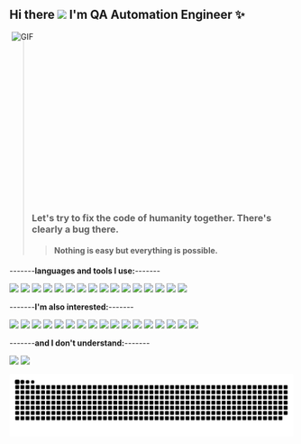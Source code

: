 ## Hi there <a href="https://www.gautamkrishnar.com/"><img src="https://media.giphy.com/media/hvRJCLFzcasrR4ia7z/giphy.gif" width="5%"></a>  I'm QA Automation Engineer ✨ 

<img align="right" alt="GIF" src="https://user-images.githubusercontent.com/74038190/264141683-8aa99f6c-267d-4977-9cd3-1a4c11675863.gif" width="500" height="320" />

> ### Let's try to fix the code of humanity together. There's clearly a bug there.
>> #### Nothing is easy but everything is possible.

-------**languages and tools I use:**-------  

<code><img height="30" src="https://user-images.githubusercontent.com/25181517/183423507-c056a6f9-1ba8-4312-a350-19bcbc5a8697.png"></code>
<code><img height="30" src="https://user-images.githubusercontent.com/25181517/117447155-6a868a00-af3d-11eb-9cfe-245df15c9f3f.png"></code>
<code><img height="30" src="https://github.com/marwin1991/profile-technology-icons/assets/136815194/82df4543-236b-4e45-9604-5434e3faab17"></code>
<code><img height="30" src="https://user-images.githubusercontent.com/25181517/192107854-765620d7-f909-4953-a6da-36e1ef69eea6.png"></code>
<code><img height="30" src="https://user-images.githubusercontent.com/25181517/192108372-f71d70ac-7ae6-4c0d-8395-51d8870c2ef0.png"></code>
<code><img height="30" src="https://user-images.githubusercontent.com/25181517/192108374-8da61ba1-99ec-41d7-80b8-fb2f7c0a4948.png"></code>
<code><img height="30" src="https://user-images.githubusercontent.com/25181517/192108893-b1eed3c7-b2c4-4e1c-9e9f-c7e83637b33d.png"></code>
<code><img height="30" src="https://user-images.githubusercontent.com/25181517/192108891-d86b6220-e232-423a-bf5f-90903e6887c3.png"></code>
<code><img height="30" src="https://user-images.githubusercontent.com/25181517/192109061-e138ca71-337c-4019-8d42-4792fdaa7128.png"></code>
<code><img height="30" src="https://user-images.githubusercontent.com/25181517/183912952-83784e94-629d-4c34-a961-ae2ae795b662.png"></code>
<code><img height="30" src="https://user-images.githubusercontent.com/25181517/183859966-a3462d8d-1bc7-4880-b353-e2cbed900ed6.png"></code>
<code><img height="30" src="https://user-images.githubusercontent.com/25181517/184103699-d1b83c07-2d83-4d99-9a1e-83bd89e08117.png"></code>
<code><img height="30" src="https://user-images.githubusercontent.com/25181517/186884150-05e9ff6d-340e-4802-9533-2c3f02363ee3.png"></code>
<code><img height="30" src="https://user-images.githubusercontent.com/25181517/186884152-ae609cca-8cf1-4175-8d60-1ce1fa078ca2.png"></code>
<code><img height="30" src="https://user-images.githubusercontent.com/25181517/117269608-b7dcfb80-ae58-11eb-8e66-6cc8753553f0.png"></code>
<code><img height="30" src="https://user-images.githubusercontent.com/25181517/121406611-a8246b80-c95e-11eb-9b11-b771486377f6.png"></code>

-------**I'm also interested:**-------

[<code><img height="25" src="https://img.shields.io/badge/Coinbase-0052FF?style=for-the-badge&logo=Coinbase&logoColor=white"></code>](https://en.wikipedia.org/wiki/Coinbase)
[<code><img height="25" src="https://img.shields.io/badge/Bitcoin-102387?style=for-the-badge&logo=bitcoin&logoColor=white"></code>](https://en.wikipedia.org/wiki/Bitcoin)
[<code><img height="25" src="https://img.shields.io/badge/Amazon%20Prime-00A8E1?style=for-the-badge&logo=amazonprime&logoColor=white"></code>](https://en.wikipedia.org/wiki/Amazon_Prime)
[<code><img height="25" src="https://img.shields.io/badge/Adobe%20Photoshop-31A8FF?style=for-the-badge&logo=Adobe%20Photoshop&logoColor=black"></code>](https://en.wikipedia.org/wiki/Adobe_Photoshop)
<code><img height="25" src="https://img.shields.io/badge/Pinacle Studio-C2A633?style=for-the-badge&logo"></code>
<code><img height="25" src="https://img.shields.io/badge/samsung%20pay-1D49C0?style=for-the-badge&logo=samsung%20pay&logoColor=white"></code>
<code><img height="25" src="https://img.shields.io/badge/Nintendo_Switch-E60012?style=for-the-badge&logo=nintendo-switch&logoColor=white"></code>
<code><img height="25" src="https://img.shields.io/badge/Spotify-1ED760?&style=for-the-badge&logo=spotify&logoColor=white"></code>
<code><img height="25" src="https://img.shields.io/badge/Netflix-E50914?style=for-the-badge&logo=netflix&logoColor=white"></code>
<code><img height="25" src="https://img.shields.io/badge/Pickleball-FCD535?style=for-the-badge&logo"></code> 
<code><img height="25" src="https://img.shields.io/badge/Jazz-A1A9BB?style=for-the-badge&logo"></code> 
<code><img height="25" src="https://img.shields.io/badge/Photo-3152A0?style=for-the-badge&logo"></code>
<code><img height="25" src="https://img.shields.io/badge/Traveling-FF9800?style=for-the-badge&logo"></code>
<code><img height="25" src="https://img.shields.io/badge/Architecture-21759B?style=for-the-badge&logo"></code>
<code><img height="25" src="https://img.shields.io/badge/Design-02A9FF?style=for-the-badge&logo"></code>
<code><img height="25" src="https://img.shields.io/badge/Modern_Art-FF6A00?style=for-the-badge&logo"></code>
<code><img height="25" src="https://img.shields.io/badge/Poker-4051B5?style=for-the-badge&logo"></code>


-------**and I don't understand:**-------

<code><img height="25" src="https://img.shields.io/badge/Hobby horsing-FF9900?style=for-the-badge&logo"></code>
<code><img height="25" src="https://img.shields.io/badge/Wars-000000?style=for-the-badge&logo"></code>

<!--![Snake animation](https://github.com/thepiyushmalhotra/thepiyushmalhotra/blob/output/github-contribution-grid-snake.svg)-->
![](https://github.com/Platane/snk/raw/output/github-contribution-grid-snake.svg)

